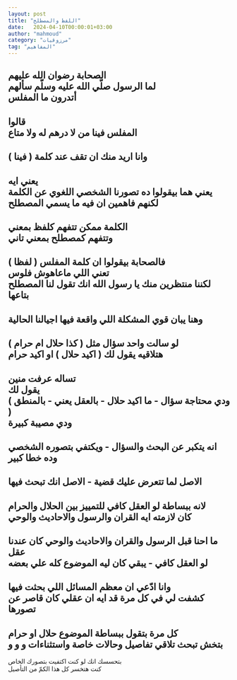 ```yaml
---
layout: post
title: "اللفظ والمصطلح"
date:   2024-04-10T00:00:01+03:00
author: "mahmoud"
category: "مرزوقيات"
tag: "المفاهيم"
---
```



الصحابة رضوان الله عليهم  
لما الرسول صلّي الله عليه وسلّم سألهم  
أتدرون ما المفلس  
-  
قالوا  
المفلس فينا من لا درهم له ولا متاع  
-  
وانا اريد منك ان تقف عند كلمة ( فينا )  
-  
يعني ايه  
يعني هما بيقولوا ده تصورنا الشخصي اللغوي عن
الكلمة  
لكنهم فاهمين ان فيه ما يسمي المصطلح  
-  
الكلمة ممكن تتفهم كلفظ بمعني  
وتتفهم كمصطلح بمعني تاني  
-  
فالصحابة بيقولوا ان كلمة المفلس ( لفظا )  
تعني اللي ماعاهوش فلوس  
لكننا منتظرين منك يا رسول الله انك تقول لنا المصطلح
بتاعها  
-  
وهنا يبان قوي المشكلة اللي واقعة فيها اجيالنا
الحالية  
-  
لو سالت واحد سؤال مثل ( كذا حلال ام حرام )  
هتلاقيه يقول لك ( اكيد حلال ) او اكيد حرام  
-  
تساله عرفت منين  
يقول لك  
( ودي محتاجة سؤال - ما اكيد حلال - بالعقل يعني -
بالمنطق )  
ودي مصيبة كبيرة  
-  
انه يتكبر عن البحث والسؤال - ويكتفي بتصوره
الشخصي  
وده خطا كبير  
-  
الاصل لما تتعرض عليك قضية - الاصل انك تبحث فيها  
-  
لانه ببساطة لو العقل كافي للتمييز بين الحلال
والحرام  
كان لازمته ايه القران والرسول والاحاديث والوحي  
-  
ما احنا قبل الرسول والقران والاحاديث والوحي كان عندنا
عقل  
لو العقل كافي - يبقي كان ليه الموضوع كله علي
بعضه  
-  
وانا ادّعي ان معظم المسائل اللي بحثت فيها  
كشفت لي في كل مرة قد ايه ان عقلي كان قاصر عن
تصورها  
-  
كل مرة بتقول ببساطة الموضوع حلال او حرام  
بتخش تبحث تلاقي تفاصيل وحالات خاصة واستثناءات و و
و  
-  
بتحسسك انك لو كنت اكتفيت بتصورك الخاص  
كنت هتخسر كل هذا الكمّ من التأصيل
